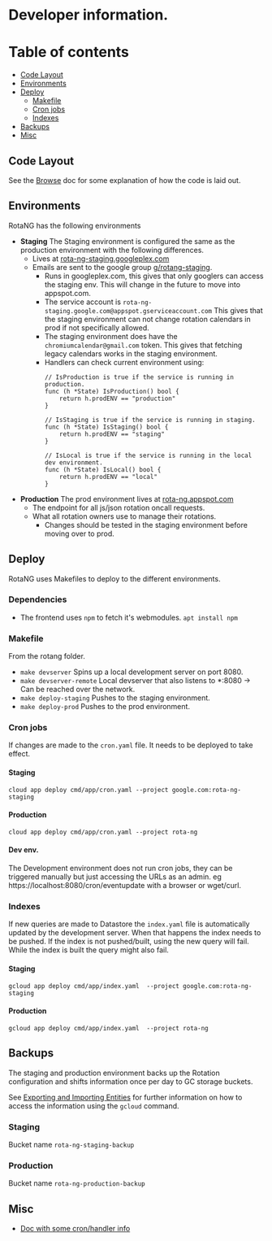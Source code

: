 # Developer information.

# Table of contents
- [Code Layout](#code-layout)
- [Environments](#environments)
- [Deploy](#deploy)
	- [Makefile](#makefile])
	- [Cron jobs](#cron-jobs)
	- [Indexes](#indexes)
- [Backups](#backups)
- [Misc](#misc)

## Code Layout

See the [Browse](BROWSE.md) doc for some explanation of how the code is laid out.

## Environments

RotaNG has the following environments
- **Staging**
  The Staging environment is configured the same as the production environment with the following differences.
	- Lives at [rota-ng-staging.googleplex.com](https://rota-ng-staging.googleplex.com)
  - Emails are sent to the google group [g/rotang-staging](https://groups.google.com/a/google.com/forum/#!forum/rotang-staging).
	- Runs in googleplex.com, this gives that only googlers can access the staging env.
	  This will change in the future to move into appspot.com.
	- The service account is `rota-ng-staging.google.com@appspot.gserviceaccount.com`
    This gives that the staging environment can not change rotation calendars in prod if not specifically allowed.
	- The staging environment does have the `chromiumcalendar@gmail.com` token.
		This gives that fetching legacy calendars works in the staging environment.
	- Handlers can check current environment using:
		```
		// IsProduction is true if the service is running in production.
		func (h *State) IsProduction() bool {
			return h.prodENV == "production"
		}

		// IsStaging is true if the service is running in staging.
		func (h *State) IsStaging() bool {
			return h.prodENV == "staging"
		}

		// IsLocal is true if the service is running in the local dev environment.
		func (h *State) IsLocal() bool {
			return h.prodENV == "local"
		}
		```
- **Production**
  The prod environment lives at [rota-ng.appspot.com](https://rota-ng.appspot.com)
	- The endpoint for all js/json rotation oncall requests.
  - What all rotation owners use to manage their rotations.
	- Changes should be tested in the staging environment before moving over to prod.

## Deploy

RotaNG uses Makefiles to deploy to the different environments.

### Dependencies
- The frontend uses `npm` to fetch it's webmodules.
  `apt install npm`

### Makefile

From the rotang folder.

- `make devserver`
  Spins up a local development server on port 8080.
- `make devserver-remote`
  Local devserver that also listens to *:8080 -> Can be reached over the network.
- `make deploy-staging`
	Pushes to the staging environment.
- `make deploy-prod`
  Pushes to the prod environment.

### Cron jobs

If changes are made to the `cron.yaml` file. It needs to be deployed to take effect.

#### Staging

`cloud app deploy cmd/app/cron.yaml --project google.com:rota-ng-staging`

#### Production

`cloud app deploy cmd/app/cron.yaml --project rota-ng`


#### Dev env.

The Development environment does not run cron jobs, they can be triggered manually but
just accessing the URLs as an admin. eg https://localhost:8080/cron/eventupdate with a
browser or wget/curl.

### Indexes

If new queries are made to Datastore the `index.yaml` file is automatically updated by
the development server. When that happens the index needs to be pushed.
If the index is not pushed/built, using the new query will fail. While the index is built
the query might also fail.

#### Staging

`gcloud app deploy cmd/app/index.yaml  --project google.com:rota-ng-staging`

#### Production

`gcloud app deploy cmd/app/index.yaml  --project rota-ng`

## Backups

The staging and production environment backs up the Rotation configuration and shifts
information once per day to GC storage buckets.

See [Exporting and Importing Entities](https://cloud.google.com/datastore/docs/export-import-entities) for
further information on how to access the information using the `gcloud` command.

### Staging

Bucket name `rota-ng-staging-backup`

### Production

Bucket name `rota-ng-production-backup`

## Misc
- [Doc with some cron/handler info](https://docs.google.com/document/d/1Zbs1w7U3rcMRmJZreMS7t-lR7E-gFgCxO7WjMBKq6JU/edit?usp=sharing)
